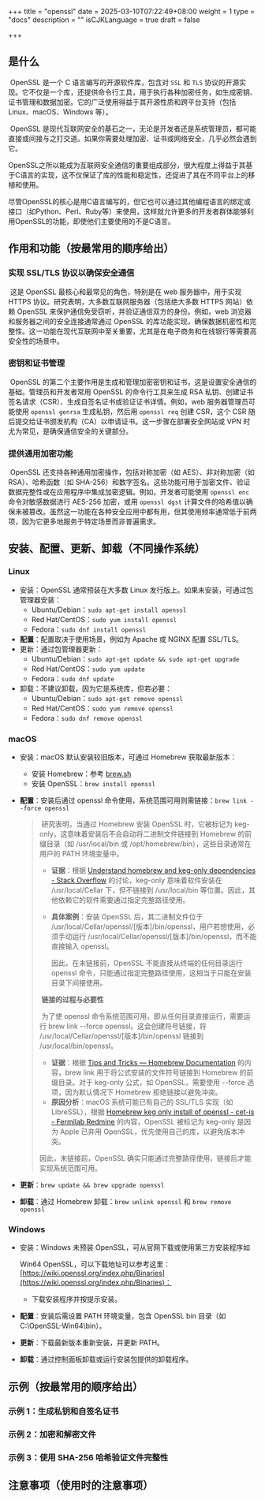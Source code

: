 +++
title = "openssl"
date = 2025-03-10T07:22:49+08:00
weight = 1
type = "docs"
description = ""
isCJKLanguage = true
draft = false

+++



## 是什么

​	OpenSSL 是一个 C 语言编写的开源软件库，包含对 `SSL` 和 `TLS` 协议的开源实现。它不仅是一个库，还提供命令行工具，用于执行各种加密任务，如生成密钥、证书管理和数据加密。它的广泛使用得益于其开源性质和跨平台支持（包括 Linux、macOS、Windows 等）。

​	OpenSSL 是现代互联网安全的基石之一，无论是开发者还是系统管理员，都可能直接或间接与之打交道。如果你需要处理加密、证书或网络安全，几乎必然会遇到它。

​	OpenSSL之所以能成为互联网安全通信的重要组成部分，很大程度上得益于其基于C语言的实现，这不仅保证了库的性能和稳定性，还促进了其在不同平台上的移植和使用。

​	尽管OpenSSL的核心是用C语言编写的，但它也可以通过其他编程语言的绑定或接口（如Python、Perl、Ruby等）来使用，这样就允许更多的开发者群体能够利用OpenSSL的功能，即使他们主要使用的不是C语言。

## 作用和功能（按最常用的顺序给出）

### 实现 SSL/TLS 协议以确保安全通信

​	这是 OpenSSL 最核心和最常见的角色，特别是在 web 服务器中，用于实现 HTTPS 协议。研究表明，大多数互联网服务器（包括绝大多数 HTTPS 网站）依赖 OpenSSL 来保护通信免受窃听，并验证通信双方的身份。例如，web 浏览器和服务器之间的安全连接通常通过 OpenSSL 的库功能实现，确保数据机密性和完整性。这一功能在现代互联网中至关重要，尤其是在电子商务和在线银行等需要高安全性的场景中。

### 密钥和证书管理

​	OpenSSL 的第二个主要作用是生成和管理加密密钥和证书，这是设置安全通信的基础。管理员和开发者常用 OpenSSL 的命令行工具来生成 RSA 私钥、创建证书签名请求（CSR）、生成自签名证书或验证证书详情。例如，web 服务器管理员可能使用 `openssl genrsa` 生成私钥，然后用 `openssl req` 创建 CSR，这个 CSR 随后提交给证书颁发机构（CA）以申请证书。这一步骤在部署安全网站或 VPN 时尤为常见，是确保通信安全的关键部分。

### 提供通用加密功能

​	OpenSSL 还支持各种通用加密操作，包括对称加密（如 AES）、非对称加密（如 RSA）、哈希函数（如 SHA-256）和数字签名。这些功能可用于加密文件、验证数据完整性或在应用程序中集成加密逻辑。例如，开发者可能使用 `openssl enc` 命令对敏感数据进行 AES-256 加密，或用 `openssl dgst` 计算文件的哈希值以确保未被篡改。虽然这一功能在各种安全应用中都有用，但其使用频率通常低于前两项，因为它更多地服务于特定场景而非普遍需求。

## 安装、配置、更新、卸载（不同操作系统）

### Linux

- 安装：OpenSSL 通常预装在大多数 Linux 发行版上。如果未安装，可通过包管理器安装：
  - Ubuntu/Debian：`sudo apt-get install openssl`
  - Red Hat/CentOS：`sudo yum install openssl`
  - Fedora：`sudo dnf install openssl`
- **配置**：配置取决于使用场景，例如为 Apache 或 NGINX 配置 SSL/TLS。
- 更新：通过包管理器更新：
  - Ubuntu/Debian：`sudo apt-get update && sudo apt-get upgrade`
  - Red Hat/CentOS：`sudo yum update`
  - Fedora：`sudo dnf update`
- 卸载：不建议卸载，因为它是系统库，但若必要：
  - Ubuntu/Debian：`sudo apt-get remove openssl`
  - Red Hat/CentOS：`sudo yum remove openssl`
  - Fedora：`sudo dnf remove openssl`

### macOS

- 安装：macOS 默认安装较旧版本，可通过 Homebrew 获取最新版本：

  - 安装 Homebrew：参考 [brew.sh](https://brew.sh)
  - 安装 OpenSSL：`brew install openssl`

- **配置**：安装后通过 openssl 命令使用，系统范围可用则需链接：`brew link --force openssl`

  > ​	研究表明，当通过 Homebrew 安装 OpenSSL 时，它被标记为 keg-only，这意味着安装后不会自动将二进制文件链接到 Homebrew 的前缀目录（如 /usr/local/bin 或 /opt/homebrew/bin），这些目录通常在用户的 PATH 环境变量中。
  >
  > - **证据**：根据 [Understand homebrew and keg-only dependencies - Stack Overflow](https://stackoverflow.com/questions/17015285/understand-homebrew-and-keg-only-dependencies) 的讨论，keg-only 意味着软件安装在 /usr/local/Cellar 下，但不链接到 /usr/local/bin 等位置。因此，其他依赖它的软件需要通过指定完整路径使用。
  >
  > - **具体案例**：安装 OpenSSL 后，其二进制文件位于 /usr/local/Cellar/openssl/[版本]/bin/openssl，用户若想使用，必须手动运行 /usr/local/Cellar/openssl/[版本]/bin/openssl，而不能直接输入 openssl。
  >
  >   因此，在未链接前，OpenSSL 不能直接从终端的任何目录运行 openssl 命令，只能通过指定完整路径使用，这相当于只能在安装目录下间接使用。
  >
  > ​	**链接的过程与必要性**
  >
  > ​	为了使 openssl 命令系统范围可用，即从任何目录直接运行，需要运行 brew link --force openssl。这会创建符号链接，将 /usr/local/Cellar/openssl/[版本]/bin/openssl 链接到 /usr/local/bin/openssl。
  >
  > - **证据**：根据 [Tips and Tricks — Homebrew Documentation](https://docs.brew.sh/Tips-N'-Tricks) 的内容，brew link 用于将公式安装的文件符号链接到 Homebrew 的前缀目录。对于 keg-only 公式，如 OpenSSL，需要使用 --force 选项，因为默认情况下 Homebrew 拒绝链接以避免冲突。
  > - **原因分析**：macOS 系统可能已有自己的 SSL/TLS 实现（如 LibreSSL），根据 [Homebrew keg only install of openssl - cet-is - Fermilab Redmine](https://cdcvs.fnal.gov/redmine/projects/cet-is/wiki/Homebrew_keg_only_install_of_openssl) 的内容，OpenSSL 被标记为 keg-only 是因为 Apple 已弃用 OpenSSL，优先使用自己的库，以避免版本冲突。
  >
  > 因此，未链接前，OpenSSL 确实只能通过完整路径使用，链接后才能实现系统范围可用。

- **更新**：`brew update && brew upgrade openssl`

- **卸载**：通过 Homebrew 卸载：`brew unlink openssl` 和 `brew remove openssl`

### Windows

- 安装：Windows 未预装 OpenSSL，可从官网下载或使用第三方安装程序如 

  Win64 OpenSSL，可以下载地址可以参考这里：[https://wiki.openssl.org/index.php/Binaries](https://wiki.openssl.org/index.php/Binaries)：

  - 下载安装程序并按提示安装。

- **配置**：安装后需设置 PATH 环境变量，包含 OpenSSL bin 目录（如 C:\OpenSSL-Win64\bin）。

- **更新**：下载最新版本重新安装，并更新 PATH。

- **卸载**：通过控制面板卸载或运行安装包提供的卸载程序。

## 示例（按最常用的顺序给出）

### 示例 1：生成私钥和自签名证书



### 示例 2：加密和解密文件



### 示例 3：使用 SHA-256 哈希验证文件完整性



## 注意事项（使用时的注意事项）



